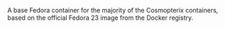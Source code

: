 A base Fedora container for the majority of the Cosmopterix containers, based on the official Fedora 23 image from the Docker registry.


